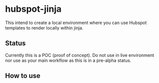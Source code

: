 # hubspot-jinja

This intend to create a local environment where you can use Hubspot templates to render locally within jinja.

## Status
Currently this is a POC (proof of concept). Do not use in live environment nor use as your main workflow as this is in a pre-alpha status.

## How to use
